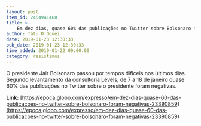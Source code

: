```yaml
---
layout: post
item_id: 2464941468
title: >-
    Em dez dias, quase 60% das publicações no Twitter sobre Bolsonaro foram negativas
author: Tatu D'Oquei
date: 2019-01-23 12:30:33
pub_date: 2019-01-23 12:30:33
time_added: 2019-01-22 09:00:00
category: resistimos
---
```


O presidente Jair Bolsonaro passou por tempos difíceis nos últimos dias. Segundo levantamento da consultoria Levels, de 7 a 18 de janeiro quase 60% das publicações no Twitter sobre o presidente foram negativas.

**Link:** [https://epoca.globo.com/expresso/em-dez-dias-quase-60-das-publicacoes-no-twitter-sobre-bolsonaro-foram-negativas-23390859](https://epoca.globo.com/expresso/em-dez-dias-quase-60-das-publicacoes-no-twitter-sobre-bolsonaro-foram-negativas-23390859)

